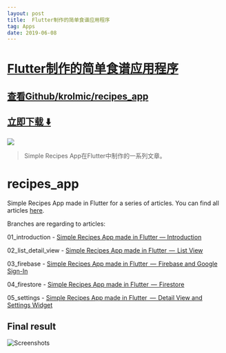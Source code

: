 ```yaml
---
layout: post
title:  Flutter制作的简单食谱应用程序
tag: Apps
date: 2019-06-08
---
```


# [Flutter制作的简单食谱应用程序 ](http://github.com/krolmic/recipes_app) 



## [查看Github/krolmic/recipes_app](http://github.com/krolmic/recipes_app)
## [立即下载 ️⬇️ ](https://codeload.github.com/krolmic/recipes_app/zip/master) 


 
![](https://flutterawesome.com/content/images/2018/10/recipes_app.jpg)
 
>
> Simple Recipes App在Flutter中制作的一系列文章。
>

 
# recipes_app

Simple Recipes App made in Flutter for a series of articles. You can find all articles [here](https://medium.com/@michael.krol).

Branches are regarding to articles:

01_introduction - [Simple Recipes App made in Flutter — Introduction](https://medium.com/@michael.krol/simple-recipes-app-made-in-flutter-introduction-c80964167a19)

02_list_detail_view - [Simple Recipes App made in Flutter  —  List View](https://medium.com/@michael.krol/simple-recipes-app-made-in-flutter-list-view-283ef85f91e7)

03_firebase - [Simple Recipes App made in Flutter  —  Firebase and Google Sign-In](https://medium.com/flutter-community/simple-recipes-app-made-in-flutter-firebase-and-google-sign-in-14d1535e9a59)

04_firestore - [Simple Recipes App made in Flutter  —  Firestore](https://medium.com/flutter-community/simple-recipes-app-made-in-flutter-firestore-f386722102da)

05_settings - [Simple Recipes App made in Flutter   —  Detail View and Settings Widget](https://medium.com/flutter-community/simple-recipes-app-made-in-flutter-detail-view-and-settings-widget-9a7ca9ebec93)

## Final result

![Screenshots](https://cdn-images-1.medium.com/max/800/1*QD-R8NARXpMC7lyXjrfnpg.png)

